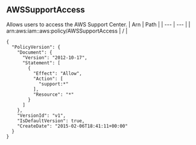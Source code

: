 
## AWSSupportAccess
Allows users to access the AWS Support Center.
| Arn | Path |
| --- | --- |
| arn:aws:iam::aws:policy/AWSSupportAccess | / |
```
{
  "PolicyVersion": {
    "Document": {
      "Version": "2012-10-17",
      "Statement": [
        {
          "Effect": "Allow",
          "Action": [
            "support:*"
          ],
          "Resource": "*"
        }
      ]
    },
    "VersionId": "v1",
    "IsDefaultVersion": true,
    "CreateDate": "2015-02-06T18:41:11+00:00"
  }
}
```
